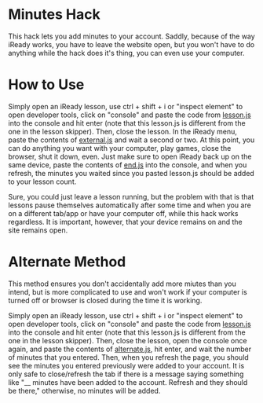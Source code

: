 # Minutes Hack
This hack lets you add minutes to your account. Saddly, because of the way iReady works, you have to leave the website open, but you won't have to do anything while the hack does it's thing, you can even use your computer.

# How to Use
Simply open an iReady lesson, use ctrl + shift + i or "inspect element" to open developer tools, click on "console" and paste the code from [lesson.js](lesson.js) into the console and hit enter (note that this lesson.js is different from the one in the lesson skipper). Then, close the lesson. In the iReady menu, paste the contents of [external.js](external.js) and wait a second or two. At this point, you can do anything you want with your computer, play games, close the browser, shut it down, even. Just make sure to open iReady back up on the same device, paste the contents of [end.js](end.js) into the console, and when you refresh, the minutes you waited since you pasted lesson.js should be added to your lesson count.

Sure, you could just leave a lesson running, but the problem with that is that lessons pause themselves automatically after some time and when you are on a different tab/app or have your computer off, while this hack works regardless. It is important, however, that your device remains on and the site remains open.

# Alternate Method
This method ensures you don't accidentally add more miutes than you intend, but is more complicated to use and won't work if your computer is turned off or browser is closed during the time it is working.

Simply open an iReady lesson, use ctrl + shift + i or "inspect element" to open developer tools, click on "console" and paste the code from [lesson.js](lesson.js) into the console and hit enter (note that this lesson.js is different from the one in the lesson skipper). Then, close the lesson, open the console once again, and paste the contents of [alternate.js](alternate.js), hit enter, and wait the number of minutes that you entered. Then, when you refresh the page, you should see the minutes you entered previously were added to your account. It is only safe to close/refresh the tab if there is a message saying something like "__ minutes have been added to the account. Refresh and they should be there," otherwise, no minutes will be added.
